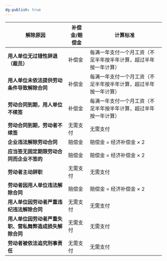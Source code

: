 ```yaml
---
dg-publish: true
---
```

| **解除原因**                      | **补偿金/赔偿金** | **计算标准**                         |
| ----------------------------- | ----------- | -------------------------------- |
| **用人单位无过错性辞退（裁员）**            | 补偿金         | 每满一年支付一个月工资（不足半年按半年计算，超过半年按一年计算） |
| **用人单位未依法提供劳动条件导致解除合同**       | 补偿金         | 每满一年支付一个月工资（不足半年按半年计算，超过半年按一年计算） |
| **劳动合同到期，用人单位不续签**            | 补偿金         | 每满一年支付一个月工资（不足半年按半年计算，超过半年按一年计算） |
| **劳动合同到期，劳动者不续签**             | 无需支付        | 无需支付                             |
| **企业违法解除劳动合同**                | 赔偿金         | 赔偿金 = 经济补偿金 × 2                  |
| **应当签无固定期限劳动合同而企业不签的**        | 赔偿金         | 赔偿金 = 经济补偿金 × 2                  |
| **劳动者主动辞职**                   | 无需支付        | 无需支付                             |
| **劳动者因用人单位违法解除合同**            | 赔偿金         | 赔偿金 = 经济补偿金 × 2                  |
| **用人单位因劳动者严重违纪违法解除合同**        | 无需支付        | 无需支付                             |
| **用人单位因劳动者严重失职、营私舞弊造成损失解除合同** | 无需支付        | 无需支付                             |
| **劳动者被依法追究刑事责任**              | 无需支付        | 无需支付                             |